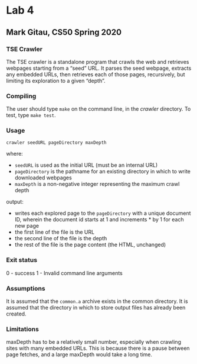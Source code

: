 # Lab 4

## Mark Gitau, CS50 Spring 2020

### TSE Crawler

The TSE crawler is a standalone program that crawls the web and retrieves webpages starting from a “seed” URL. It parses the seed webpage, extracts any embedded URLs, then retrieves each of those pages, recursively, but limiting its exploration to a given “depth”.

### Compiling

The user should type `make` on the command line, in the *crawler* directory.
To test, type `make test`.

### Usage

`crawler seedURL pageDirectory maxDepth`

where:

* `seedURL` is used as the initial URL (must be an internal URL)
* `pageDirectory` is the pathname for an existing directory in which to write downloaded webpages
* `maxDepth` is a non-negative integer representing the maximum crawl depth

output:

* writes each explored page to the `pageDirectory` with a unique document ID, wherein the document id starts at 1 and increments * by 1 for each new page
* the first line of the file is the URL
* the second line of the file is the depth
* the rest of the file is the page content (the HTML, unchanged)

### Exit status

0 - success
1 - Invalid command line arguments

### Assumptions

It is assumed that the `common.a` archive exists in the common directory.
It is assumed that the directory in which to store output files has already been created.

### Limitations

maxDepth has to be a relatively small number, especially when crawling sites with many embedded URLs. This is because there is a pause between page fetches, and a large maxDepth would take a long time.

